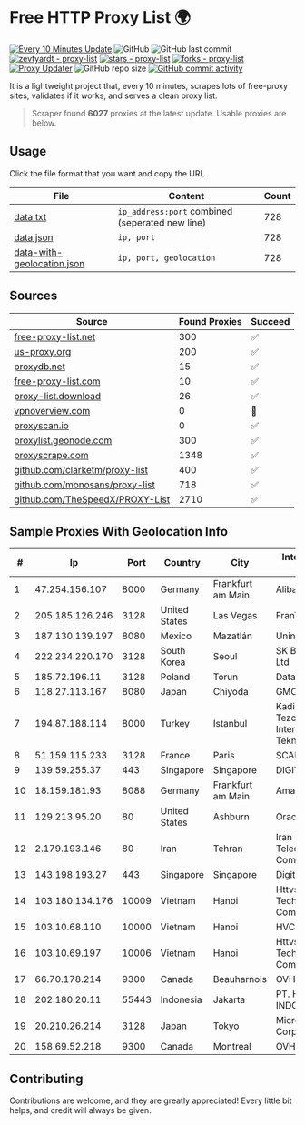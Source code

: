 
# Free HTTP Proxy List 🌍

[![Every 10 Minutes Update](https://github.com/mertguvencli/http-proxy-list/actions/workflows/main.yml/badge.svg?branch=main)](https://github.com/mertguvencli/http-proxy-list/actions/workflows/main.yml)
![GitHub](https://img.shields.io/github/license/mertguvencli/http-proxy-list)
![GitHub last commit](https://img.shields.io/github/last-commit/mertguvencli/http-proxy-list)
[![zevtyardt - proxy-list](https://img.shields.io/static/v1?label=zevtyardt&message=proxy-list&color=blue&logo=github)](https://github.com/zevtyardt/proxy-list "Go to GitHub repo")
[![stars - proxy-list](https://img.shields.io/github/stars/zevtyardt/proxy-list?style=social)](https://github.com/zevtyardt/proxy-list)
[![forks - proxy-list](https://img.shields.io/github/forks/zevtyardt/proxy-list?style=social)](https://github.com/zevtyardt/proxy-list)
[![Proxy Updater](https://github.com/zevtyardt/proxy-list/workflows/Proxy%20Updater/badge.svg)](https://github.com/zevtyardt/proxy-list/actions?query=workflow:"Proxy+Updater")
![GitHub repo size](https://img.shields.io/github/repo-size/zevtyardt/proxy-list)
[![GitHub commit activity](https://img.shields.io/github/commit-activity/m/zevtyardt/proxy-list?logo=commits)](https://github.com/zevtyardt/proxy-list/commits/main)

It is a lightweight project that, every 10 minutes, scrapes lots of free-proxy sites, validates if it works, and serves a clean proxy list.

> Scraper found **6027** proxies at the latest update. Usable proxies are below.

## Usage

Click the file format that you want and copy the URL.

|File|Content|Count|
|----|-------|-----|
|[data.txt](https://raw.githubusercontent.com/mertguvencli/http-proxy-list/main/proxy-list/data.txt)|`ip_address:port` combined (seperated new line)|728|
|[data.json](https://raw.githubusercontent.com/mertguvencli/http-proxy-list/main/proxy-list/data.json)|`ip, port`|728|
|[data-with-geolocation.json](https://raw.githubusercontent.com/mertguvencli/http-proxy-list/main/proxy-list/data-with-geolocation.json)|`ip, port, geolocation`|728|

## Sources

|Source|Found Proxies|Succeed|
|------|-------------|-------|
|[free-proxy-list.net](https://free-proxy-list.net)|300|✅|
|[us-proxy.org](https://www.us-proxy.org)|200|✅|
|[proxydb.net](http://proxydb.net)|15|✅|
|[free-proxy-list.com](https://free-proxy-list.com/?page=&port=&type%5B%5D=http&type%5B%5D=https&up_time=0&search=Search)|10|✅|
|[proxy-list.download](https://www.proxy-list.download/HTTP)|26|✅|
|[vpnoverview.com](https://vpnoverview.com/privacy/anonymous-browsing/free-proxy-servers)|0|🚫|
|[proxyscan.io](https://www.proxyscan.io)|0|✅|
|[proxylist.geonode.com](https://proxylist.geonode.com/api/proxy-list?limit=300&page=1&sort_by=lastChecked&sort_type=desc&protocols=http,https)|300|✅|
|[proxyscrape.com](https://api.proxyscrape.com/v2/?request=displayproxies&protocol=http&timeout=10000&country=all&ssl=all&anonymity=all)|1348|✅|
|[github.com/clarketm/proxy-list](https://raw.githubusercontent.com/clarketm/proxy-list/master/proxy-list-raw.txt)|400|✅|
|[github.com/monosans/proxy-list](https://raw.githubusercontent.com/monosans/proxy-list/main/proxies/http.txt)|718|✅|
|[github.com/TheSpeedX/PROXY-List](https://raw.githubusercontent.com/TheSpeedX/PROXY-List/master/http.txt)|2710|✅|


## Sample Proxies With Geolocation Info

|#|Ip|Port|Country|City|Internet Service Provider|
|-|--|----|-------|----|-------------------------|
|1|47.254.156.107|8000|Germany|Frankfurt am Main|Alibaba.com LLC|
|2|205.185.126.246|3128|United States|Las Vegas|FranTech Solutions|
|3|187.130.139.197|8080|Mexico|Mazatlán|Uninet S.A. de C.V.|
|4|222.234.220.170|3128|South Korea|Seoul|SK Broadband Co Ltd|
|5|185.72.196.11|3128|Poland|Torun|Data Space|
|6|118.27.113.167|8080|Japan|Chiyoda|GMO Internet, Inc.|
|7|194.87.188.114|8000|Turkey|Istanbul|Kadir Huseyin Tezcan Nosspeed Internet Teknolojileri|
|8|51.159.115.233|3128|France|Paris|SCALEWAY|
|9|139.59.255.37|443|Singapore|Singapore|DIGITALOCEAN|
|10|18.159.181.93|8088|Germany|Frankfurt am Main|Amazon.com, Inc.|
|11|129.213.95.20|80|United States|Ashburn|Oracle Corporation|
|12|2.179.193.146|80|Iran|Tehran|Iran Telecommunication Company PJS|
|13|143.198.193.27|443|Singapore|Singapore|DigitalOcean, LLC|
|14|103.180.134.176|10009|Vietnam|Hanoi|Httvserver Technology Company Limited|
|15|103.10.68.110|10000|Vietnam|Hanoi|HVC|
|16|103.10.69.197|10006|Vietnam|Hanoi|Httvserver Technology Company Limited|
|17|66.70.178.214|9300|Canada|Beauharnois|OVH SAS|
|18|202.180.20.11|55443|Indonesia|Jakarta|PT. HIPERNET INDODATA|
|19|20.210.26.214|3128|Japan|Tokyo|Microsoft Corporation|
|20|158.69.52.218|9300|Canada|Montreal|OVH SAS|



## Contributing

Contributions are welcome, and they are greatly appreciated! Every
little bit helps, and credit will always be given.

